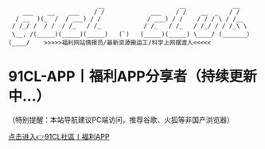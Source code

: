 
                             __                     __             __          
        ___    __    ___    / /             ___    / /    __  _   / /           
      / __  )(_  /  / ___) / /             / ___) / /    / / / \ / /__          
     / /_/ /  / /  / /_   / /_            / /_   / /_   / /_/ / / /_\ \         
     \__, /(_____)(_____)(_____)   (`)   (_____)(_____) \____/ (_______）       
    (____/    >>>>>福利网站情报员/最新资源搬运工/科学上网摆渡人<<<<<                

# 91CL-APP丨福利APP分享者（持续更新中...）

（特别提醒：本站导航建议PC端访问，推荐谷歌、火狐等非国产浏览器）

[点击进入👉91CL社區丨福利APP]( https://github.com/91CL/91CL-APP/wiki )

